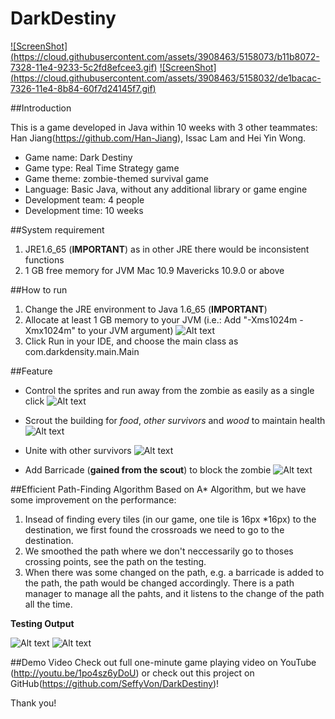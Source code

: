 DarkDestiny
===========
[![ScreenShot] (https://cloud.githubusercontent.com/assets/3908463/5158073/b11b8072-7328-11e4-9233-5c2fd8efcee3.gif)](http://youtu.be/1po4sz6yDoU.)
[![ScreenShot] (https://cloud.githubusercontent.com/assets/3908463/5158032/de1bacac-7326-11e4-8b84-60f7d24145f7.gif)](http://youtu.be/1po4sz6yDoU.)

##Introduction

This is a game developed in Java within 10 weeks with 3 other teammates: Han Jiang(https://github.com/Han-Jiang), Issac Lam and Hei Yin Wong.

* Game name: Dark Destiny
* Game type: Real Time Strategy game
* Game theme: zombie-themed survival game
* Language: Basic Java, without any additional library or game engine
* Development team: 4 people
* Development time: 10 weeks


##System requirement
1. JRE1.6_65 (**IMPORTANT**) as in other JRE there would be inconsistent functions
2. 1 GB free memory for JVM Mac 10.9 Mavericks 10.9.0 or above


##How to run
1. Change the JRE environment to Java 1.6_65 (**IMPORTANT**)
2. Allocate at least 1 GB memory to your JVM (i.e.: Add "-Xms1024m -Xmx1024m" to your JVM argument)
![Alt text](https://cloud.githubusercontent.com/assets/3908463/5157979/860e1a56-7324-11e4-9160-ebefef13ad25.png "configuration")
3. Click Run in your IDE, and choose the main class as com.darkdensity.main.Main

##Feature
* Control the sprites and run away from the zombie as easily as a single click
![Alt text](https://cloud.githubusercontent.com/assets/3908463/5158176/deb42a54-732b-11e4-975e-8714cc95684a.png "basic scene")

* Scrout the building for *food*, *other survivors* and *wood* to maintain health
![Alt text](https://cloud.githubusercontent.com/assets/3908463/5158143/f4d29650-732a-11e4-9bc2-442173c9b67e.png "scout building")

* Unite with other survivors
![Alt text](https://cloud.githubusercontent.com/assets/3908463/5158151/2a2a8d9e-732b-11e4-85b4-f95c293517cc.png "other survivors")

* Add Barricade (**gained from the scout**) to block the zombie
![Alt text](https://cloud.githubusercontent.com/assets/3908463/5158069/8a7cee88-7328-11e4-89a7-dbbd0a6f5270.png "block the zombie")


##Efficient Path-Finding Algorithm
Based on A* Algorithm, but we have some improvement on the performance:
1. Insead of finding every tiles (in our game, one tile is 16px *16px) to the destination, we first found the crossroads we need to go to the destination.
2. We smoothed the path where we don't neccessarily go to thoses crossing points, see the path on the testing. 
3. When there was some changed on the path, e.g. a barricade is added to the path, the path would be changed accordingly. There is a path manager to manage all the pahts, and it listens to the change of the path all the time.

**Testing Output**

![Alt text](https://cloud.githubusercontent.com/assets/3908463/5158058/4de779c0-7328-11e4-97c2-09c62f68bb3b.png "A* test 1")
![Alt text](https://cloud.githubusercontent.com/assets/3908463/5158059/51829ef2-7328-11e4-8400-88758e6766f1.png "A* test 2")



##Demo Video
Check out full one-minute game playing video on YouTube (http://youtu.be/1po4sz6yDoU) or check out this project on GitHub(https://github.com/SeffyVon/DarkDestiny)!

Thank you!

